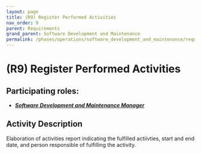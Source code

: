```yaml
---
layout: page
title: (R9) Register Performed Activities
nav_order: 9
parent: Requirements
grand_parent: Software Development and Maintenance
permalink: /phases/operations/software_development_and_maintenance/requirements/r9/
---
```



# (R9) Register Performed Activities

## Participating roles:
* <a href="/roles/">_**Software Development and Maintenance Manager**_</a>

## Activity Description
Elaboration of activities report indicating the fulfilled actiivties, start and end date, and person responsible of fulfilling the activity.